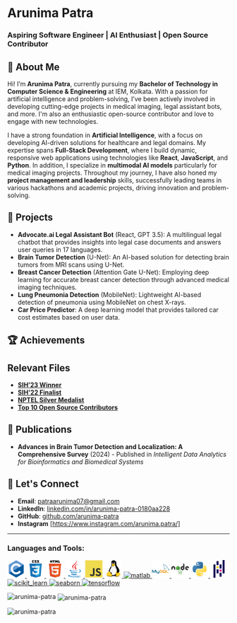 
# Arunima Patra 

### Aspiring Software Engineer | AI Enthusiast | Open Source Contributor


## 👋 About Me

Hi! I’m **Arunima Patra**, currently pursuing my **Bachelor of Technology in Computer Science & Engineering** at IEM, Kolkata. With a passion for artificial intelligence and problem-solving, I’ve been actively involved in developing cutting-edge projects in medical imaging, legal assistant bots, and more. I'm also an enthusiastic open-source contributor and love to engage with new technologies.

I have a strong foundation in **Artificial Intelligence**, with a focus on developing AI-driven solutions for healthcare and legal domains. My expertise spans **Full-Stack Development**, where I build dynamic, responsive web applications using technologies like **React**, **JavaScript**, and **Python**. In addition, I specialize in **multimodal AI models** particularly for medical imaging projects. Throughout my journey, I have also honed my **project management and leadership** skills, successfully leading teams in various hackathons and academic projects, driving innovation and problem-solving.

## 🚀 Projects

- **Advocate.ai Legal Assistant Bot** (React, GPT 3.5): A multilingual legal chatbot that provides insights into legal case documents and answers user queries in 17 languages.
- **Brain Tumor Detection** (U-Net): An AI-based solution for detecting brain tumors from MRI scans using U-Net.
- **Breast Cancer Detection** (Attention Gate U-Net): Employing deep learning for accurate breast cancer detection through advanced medical imaging techniques.
- **Lung Pneumonia Detection** (MobileNet): Lightweight AI-based detection of pneumonia using MobileNet on chest X-rays.
- **Car Price Predictor**: A deep learning model that provides tailored car cost estimates based on user data.

## 🏆 Achievements
## Relevant Files

- [**SIH’23 Winner**](https://drive.google.com/file/d/1Fq8zZXNBnlCrYPVZzfm8HGJi-8Ebzi61/view)
- [**SIH'22 Finalist**](https://drive.google.com/file/d/1Fl8US8RRRO3w93Vr9KKJeE3AmZvHznEm/view)
- [**NPTEL Silver Medalist**](https://drive.google.com/file/d/1Fq8zZXNBnlCrYPVZzfm8HGJi-8Ebzi61/view)
- [**Top 10 Open Source Contributors**](https://drive.google.com/file/d/18X-gY7Qp7LbgpN_fL1uUa_Z-POQ58u6D/view?usp=sharing)

## 📜 Publications

- **Advances in Brain Tumor Detection and Localization: A Comprehensive Survey** (2024) - Published in *Intelligent Data Analytics for Bioinformatics and Biomedical Systems*

## 💬 Let's Connect

- **Email**: patraarunima07@gmail.com
- **LinkedIn**: [linkedin.com/in/arunima-patra-0180aa228](https://linkedin.com/in/arunima-patra-0180aa228)
- **GitHub**: [github.com/arunima-patra](https://github.com/arunima-patra)
- **Instagram** [https://www.instagram.com/arunima.patra/]

---


<h3 align="left">Languages and Tools:</h3>
<p align="left"> <a href="https://www.cprogramming.com/" target="_blank" rel="noreferrer"> <img src="https://raw.githubusercontent.com/devicons/devicon/master/icons/c/c-original.svg" alt="c" width="40" height="40"/> </a> <a href="https://www.w3schools.com/css/" target="_blank" rel="noreferrer"> <img src="https://raw.githubusercontent.com/devicons/devicon/master/icons/css3/css3-original-wordmark.svg" alt="css3" width="40" height="40"/> </a> <a href="https://www.w3.org/html/" target="_blank" rel="noreferrer"> <img src="https://raw.githubusercontent.com/devicons/devicon/master/icons/html5/html5-original-wordmark.svg" alt="html5" width="40" height="40"/> </a> <a href="https://www.java.com" target="_blank" rel="noreferrer"> <img src="https://raw.githubusercontent.com/devicons/devicon/master/icons/java/java-original.svg" alt="java" width="40" height="40"/> </a> <a href="https://developer.mozilla.org/en-US/docs/Web/JavaScript" target="_blank" rel="noreferrer"> <img src="https://raw.githubusercontent.com/devicons/devicon/master/icons/javascript/javascript-original.svg" alt="javascript" width="40" height="40"/> </a> <a href="https://www.linux.org/" target="_blank" rel="noreferrer"> <img src="https://raw.githubusercontent.com/devicons/devicon/master/icons/linux/linux-original.svg" alt="linux" width="40" height="40"/> </a> <a href="https://www.mathworks.com/" target="_blank" rel="noreferrer"> <img src="https://upload.wikimedia.org/wikipedia/commons/2/21/Matlab_Logo.png" alt="matlab" width="40" height="40"/> </a> <a href="https://www.mysql.com/" target="_blank" rel="noreferrer"> <img src="https://raw.githubusercontent.com/devicons/devicon/master/icons/mysql/mysql-original-wordmark.svg" alt="mysql" width="40" height="40"/> </a> <a href="https://nodejs.org" target="_blank" rel="noreferrer"> <img src="https://raw.githubusercontent.com/devicons/devicon/master/icons/nodejs/nodejs-original-wordmark.svg" alt="nodejs" width="40" height="40"/> </a> <a href="https://www.python.org" target="_blank" rel="noreferrer"> <img src="https://raw.githubusercontent.com/devicons/devicon/master/icons/python/python-original.svg" alt="python" width="40" height="40"/> </a> <a href="https://pandas.pydata.org/" target="_blank" rel="noreferrer"> <img src="https://raw.githubusercontent.com/devicons/devicon/2ae2a900d2f041da66e950e4d48052658d850630/icons/pandas/pandas-original.svg" alt="pandas" width="40" height="40"/> </a> <a href="https://scikit-learn.org/" target="_blank" rel="noreferrer"> <img src="https://upload.wikimedia.org/wikipedia/commons/0/05/Scikit_learn_logo_small.svg" alt="scikit_learn" width="40" height="40"/> </a> <a href="https://seaborn.pydata.org/" target="_blank" rel="noreferrer"> <img src="https://seaborn.pydata.org/_images/logo-mark-lightbg.svg" alt="seaborn" width="40" height="40"/> </a> <a href="https://www.tensorflow.org" target="_blank" rel="noreferrer"> <img src="https://www.vectorlogo.zone/logos/tensorflow/tensorflow-icon.svg" alt="tensorflow" width="40" height="40"/> </a> </p>

<p><img align="left" src="https://github-readme-stats.vercel.app/api/top-langs?username=arunima-patra&show_icons=true&locale=en&layout=compact" alt="arunima-patra" /></p>

<p>&nbsp;<img align="center" src="https://github-readme-stats.vercel.app/api?username=arunima-patra&show_icons=true&locale=en" alt="arunima-patra" /></p>

<p><img align="center" src="https://github-readme-streak-stats.herokuapp.com/?user=arunima-patra&" alt="arunima-patra" /></p>

